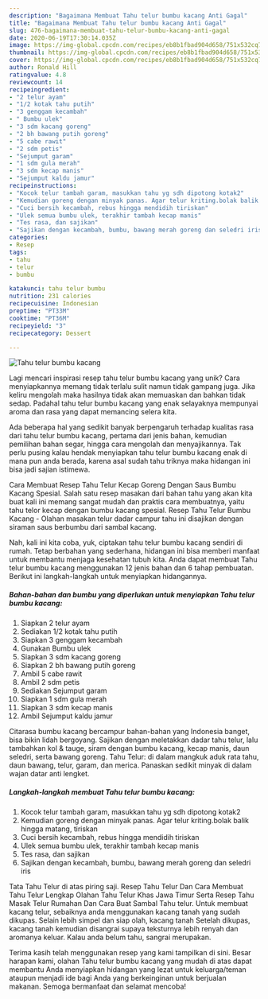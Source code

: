 ```yaml
---
description: "Bagaimana Membuat Tahu telur bumbu kacang Anti Gagal"
title: "Bagaimana Membuat Tahu telur bumbu kacang Anti Gagal"
slug: 476-bagaimana-membuat-tahu-telur-bumbu-kacang-anti-gagal
date: 2020-06-19T17:30:14.035Z
image: https://img-global.cpcdn.com/recipes/eb8b1fbad904d658/751x532cq70/tahu-telur-bumbu-kacang-foto-resep-utama.jpg
thumbnail: https://img-global.cpcdn.com/recipes/eb8b1fbad904d658/751x532cq70/tahu-telur-bumbu-kacang-foto-resep-utama.jpg
cover: https://img-global.cpcdn.com/recipes/eb8b1fbad904d658/751x532cq70/tahu-telur-bumbu-kacang-foto-resep-utama.jpg
author: Ronald Hill
ratingvalue: 4.8
reviewcount: 14
recipeingredient:
- "2 telur ayam"
- "1/2 kotak tahu putih"
- "3 genggam kecambah"
- " Bumbu ulek"
- "3 sdm kacang goreng"
- "2 bh bawang putih goreng"
- "5 cabe rawit"
- "2 sdm petis"
- "Sejumput garam"
- "1 sdm gula merah"
- "3 sdm kecap manis"
- "Sejumput kaldu jamur"
recipeinstructions:
- "Kocok telur tambah garam, masukkan tahu yg sdh dipotong kotak2"
- "Kemudian goreng dengan minyak panas. Agar telur kriting.bolak balik hingga matang, tiriskan"
- "Cuci bersih kecambah, rebus hingga mendidih tiriskan"
- "Ulek semua bumbu ulek, terakhir tambah kecap manis"
- "Tes rasa, dan sajikan"
- "Sajikan dengan kecambah, bumbu, bawang merah goreng dan seledri iris"
categories:
- Resep
tags:
- tahu
- telur
- bumbu

katakunci: tahu telur bumbu 
nutrition: 231 calories
recipecuisine: Indonesian
preptime: "PT33M"
cooktime: "PT36M"
recipeyield: "3"
recipecategory: Dessert

---
```



![Tahu telur bumbu kacang](https://img-global.cpcdn.com/recipes/eb8b1fbad904d658/751x532cq70/tahu-telur-bumbu-kacang-foto-resep-utama.jpg)

Lagi mencari inspirasi resep tahu telur bumbu kacang yang unik? Cara menyiapkannya memang tidak terlalu sulit namun tidak gampang juga. Jika keliru mengolah maka hasilnya tidak akan memuaskan dan bahkan tidak sedap. Padahal tahu telur bumbu kacang yang enak selayaknya mempunyai aroma dan rasa yang dapat memancing selera kita.

Ada beberapa hal yang sedikit banyak berpengaruh terhadap kualitas rasa dari tahu telur bumbu kacang, pertama dari jenis bahan, kemudian pemilihan bahan segar, hingga cara mengolah dan menyajikannya. Tak perlu pusing kalau hendak menyiapkan tahu telur bumbu kacang enak di mana pun anda berada, karena asal sudah tahu triknya maka hidangan ini bisa jadi sajian istimewa.

Cara Membuat Resep Tahu Telur Kecap Goreng Dengan Saus Bumbu Kacang Spesial. Salah satu resep masakan dari bahan tahu yang akan kita buat kali ini memang sangat mudah dan praktis cara membuatnya, yaitu tahu telor kecap dengan bumbu kacang spesial. Resep Tahu Telur Bumbu Kacang - Olahan masakan telur dadar campur tahu ini disajikan dengan siraman saus berbumbu dari sambal kacang.


Nah, kali ini kita coba, yuk, ciptakan tahu telur bumbu kacang sendiri di rumah. Tetap berbahan yang sederhana, hidangan ini bisa memberi manfaat untuk membantu menjaga kesehatan tubuh kita. Anda dapat membuat Tahu telur bumbu kacang menggunakan 12 jenis bahan dan 6 tahap pembuatan. Berikut ini langkah-langkah untuk menyiapkan hidangannya.

<!--inarticleads1-->

##### Bahan-bahan dan bumbu yang diperlukan untuk menyiapkan Tahu telur bumbu kacang:

1. Siapkan 2 telur ayam
1. Sediakan 1/2 kotak tahu putih
1. Siapkan 3 genggam kecambah
1. Gunakan  Bumbu ulek
1. Siapkan 3 sdm kacang goreng
1. Siapkan 2 bh bawang putih goreng
1. Ambil 5 cabe rawit
1. Ambil 2 sdm petis
1. Sediakan Sejumput garam
1. Siapkan 1 sdm gula merah
1. Siapkan 3 sdm kecap manis
1. Ambil Sejumput kaldu jamur


Citarasa bumbu kacang bercampur bahan-bahan yang Indonesia banget, bisa bikin lidah bergoyang. Sajikan dengan meletakkan dadar tahu telur, lalu tambahkan kol &amp; tauge, siram dengan bumbu kacang, kecap manis, daun seledri, serta bawang goreng. Tahu Telur: di dalam mangkuk aduk rata tahu, daun bawang, telur, garam, dan merica. Panaskan sedikit minyak di dalam wajan datar anti lengket. 

<!--inarticleads2-->

##### Langkah-langkah membuat Tahu telur bumbu kacang:

1. Kocok telur tambah garam, masukkan tahu yg sdh dipotong kotak2
1. Kemudian goreng dengan minyak panas. Agar telur kriting.bolak balik hingga matang, tiriskan
1. Cuci bersih kecambah, rebus hingga mendidih tiriskan
1. Ulek semua bumbu ulek, terakhir tambah kecap manis
1. Tes rasa, dan sajikan
1. Sajikan dengan kecambah, bumbu, bawang merah goreng dan seledri iris


Tata Tahu Telur di atas piring saji. Resep Tahu Telur Dan Cara Membuat Tahu Telur Lengkap Olahan Tahu Telur Khas Jawa Timur Serta Resep Tahu Masak Telur Rumahan Dan Cara Buat Sambal Tahu telur. Untuk membuat kacang telur, sebaiknya anda menggunakan kacang tanah yang sudah dikupas. Selain lebih simpel dan siap olah, kacang tanah Setelah dikupas, kacang tanah kemudian disangrai supaya teksturnya lebih renyah dan aromanya keluar. Kalau anda belum tahu, sangrai merupakan. 

Terima kasih telah menggunakan resep yang kami tampilkan di sini. Besar harapan kami, olahan Tahu telur bumbu kacang yang mudah di atas dapat membantu Anda menyiapkan hidangan yang lezat untuk keluarga/teman ataupun menjadi ide bagi Anda yang berkeinginan untuk berjualan makanan. Semoga bermanfaat dan selamat mencoba!
